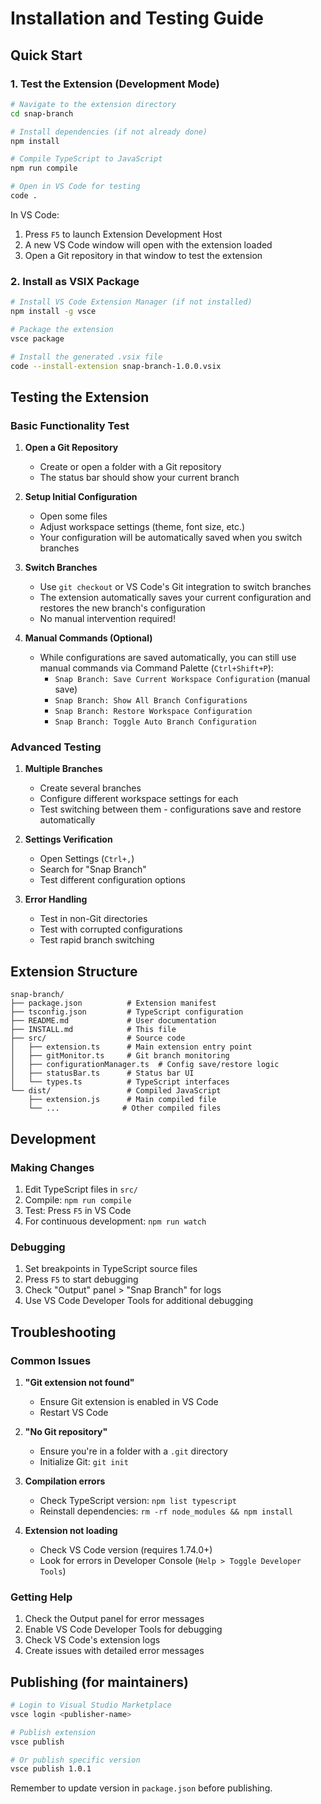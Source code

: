 # Installation and Testing Guide

## Quick Start

### 1. Test the Extension (Development Mode)

```bash
# Navigate to the extension directory
cd snap-branch

# Install dependencies (if not already done)
npm install

# Compile TypeScript to JavaScript
npm run compile

# Open in VS Code for testing
code .
```

In VS Code:
1. Press `F5` to launch Extension Development Host
2. A new VS Code window will open with the extension loaded
3. Open a Git repository in that window to test the extension

### 2. Install as VSIX Package

```bash
# Install VS Code Extension Manager (if not installed)
npm install -g vsce

# Package the extension
vsce package

# Install the generated .vsix file
code --install-extension snap-branch-1.0.0.vsix
```

## Testing the Extension

### Basic Functionality Test

1. **Open a Git Repository**
   - Create or open a folder with a Git repository
   - The status bar should show your current branch

2. **Setup Initial Configuration**
   - Open some files
   - Adjust workspace settings (theme, font size, etc.)
   - Your configuration will be automatically saved when you switch branches

3. **Switch Branches**
   - Use `git checkout` or VS Code's Git integration to switch branches
   - The extension automatically saves your current configuration and restores the new branch's configuration
   - No manual intervention required!

4. **Manual Commands (Optional)**
   - While configurations are saved automatically, you can still use manual commands via Command Palette (`Ctrl+Shift+P`):
     - `Snap Branch: Save Current Workspace Configuration` (manual save)
     - `Snap Branch: Show All Branch Configurations`
     - `Snap Branch: Restore Workspace Configuration`
     - `Snap Branch: Toggle Auto Branch Configuration`

### Advanced Testing

1. **Multiple Branches**
   - Create several branches
   - Configure different workspace settings for each
   - Test switching between them - configurations save and restore automatically

2. **Settings Verification**
   - Open Settings (`Ctrl+,`)
   - Search for "Snap Branch"
   - Test different configuration options

3. **Error Handling**
   - Test in non-Git directories
   - Test with corrupted configurations
   - Test rapid branch switching

## Extension Structure

```
snap-branch/
├── package.json          # Extension manifest
├── tsconfig.json         # TypeScript configuration
├── README.md             # User documentation
├── INSTALL.md            # This file
├── src/                  # Source code
│   ├── extension.ts      # Main extension entry point
│   ├── gitMonitor.ts     # Git branch monitoring
│   ├── configurationManager.ts  # Config save/restore logic
│   ├── statusBar.ts      # Status bar UI
│   └── types.ts          # TypeScript interfaces
└── dist/                 # Compiled JavaScript
    ├── extension.js      # Main compiled file
    └── ...              # Other compiled files
```

## Development

### Making Changes

1. Edit TypeScript files in `src/`
2. Compile: `npm run compile`
3. Test: Press `F5` in VS Code
4. For continuous development: `npm run watch`

### Debugging

1. Set breakpoints in TypeScript source files
2. Press `F5` to start debugging
3. Check "Output" panel > "Snap Branch" for logs
4. Use VS Code Developer Tools for additional debugging

## Troubleshooting

### Common Issues

1. **"Git extension not found"**
   - Ensure Git extension is enabled in VS Code
   - Restart VS Code

2. **"No Git repository"**
   - Ensure you're in a folder with a `.git` directory
   - Initialize Git: `git init`

3. **Compilation errors**
   - Check TypeScript version: `npm list typescript`
   - Reinstall dependencies: `rm -rf node_modules && npm install`

4. **Extension not loading**
   - Check VS Code version (requires 1.74.0+)
   - Look for errors in Developer Console (`Help > Toggle Developer Tools`)

### Getting Help

1. Check the Output panel for error messages
2. Enable VS Code Developer Tools for debugging
3. Check VS Code's extension logs
4. Create issues with detailed error messages

## Publishing (for maintainers)

```bash
# Login to Visual Studio Marketplace
vsce login <publisher-name>

# Publish extension
vsce publish

# Or publish specific version
vsce publish 1.0.1
```

Remember to update version in `package.json` before publishing.
